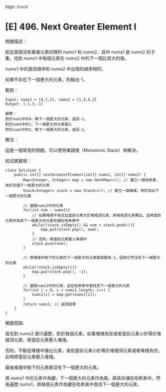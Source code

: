 ###### tags: `Stack`

# [E] 496. Next Greater Element I
問題描述：

給定兩個沒有重複元素的陣列 nums1 和 nums2，其中 nums1 是 nums2 的子集。找到 nums1 中每個元素在 nums2 中的下一個比其大的值。

nums1 中的查找順序和 nums2 中出現的順序相同。

如果不存在下一個更大的元素，則輸出-1。

範例：

```
Input: nums1 = [4,1,2], nums2 = [1,3,4,2]
Output: [-1,3,-1]

解釋：
對於num1中的4，無下一個更大的元素，返回-1。
對於num1中的1，下一個更大的元素是3。
對於num1中的2，無下一個更大的元素，返回-1。
```
解法：

這是一個常見的問題，可以使用單調棧（Monotonic Stack）來解決。


程式碼實現：
```java=
class Solution {
    public int[] nextGreaterElement(int[] nums1, int[] nums2) {
        Map<Integer, Integer> map = new HashMap<>(); // 建立一個哈希表，用於存儲下一個更大的元素
        Stack<Integer> stack = new Stack<>(); // 建立一個堆棧，用於找出下一個更大的元素

        // 遍歷nums2中的元素
        for(int num : nums2){
            // 如果堆棧不為空且當前元素大於堆棧頂元素，將堆棧頂元素彈出，並將當前元素作為其下一個更大的元素存儲在哈希表中
            while(!stack.isEmpty() && num > stack.peek()){
                map.put(stack.pop(), num);
            }
            // 否則，將當前元素壓入堆棧中
            stack.push(num);
        }

        // 將堆棧中剩下的元素的下一個更大的元素都設置為-1，因為它們沒有下一個更大的元素
        while(!stack.isEmpty()){
            map.put(stack.pop(), -1);
        }

        // 遍歷nums1中的元素，並在哈希表中查找其下一個更大的元素
        for(int i = 0; i < nums1.length; i++) {
            nums1[i] = map.get(nums1[i]);
        }
        return nums1; // 返回結果
    }
}
```

解題思路:

首先對 nums2 進行遍歷，對於每個元素，如果堆棧為空或者當前元素小於等於堆棧頂元素，將當前元素壓入堆棧。

否則，不斷從堆棧中彈出元素，直到當前元素小於等於堆棧頂元素或者堆棧為空。此時將當前元素壓入堆棧。

最後堆棧中剩下的元素都沒有下一個更大的元素。

將 nums1 中的元素作為鍵，下一個更大的元素作為值，將其存儲在哈希表中。然後遍歷 nums1，將每個元素作為鍵在哈希表中查找下一個更大的元素。